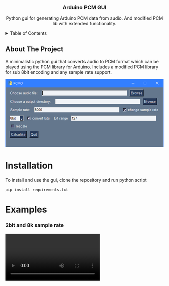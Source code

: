 <a name="readme-top"></a>

<!-- PROJECT LOGO -->
<br />
<div align="center">
  <h3 align="center">Arduino PCM GUI</h3>

  <p align="center">
    Python gui for generating Arduino PCM data from audio. 
    And modified PCM lib with extended functionality.
  </p>
</div>

<details>
  <summary>Table of Contents</summary>
  <ol>
    <li>
      <a href="#about-the-project">About The Project</a>
    </li>
    <li><a href="#installation">Installation</a></li>
    <li><a href="#examples">Usage</a></li>
  </ol>
</details>

<!-- ABOUT THE PROJECT -->
## About The Project

A minimalistic python gui that converts audio to PCM format which can be played using the PCM library for Arduino.
Includes a modified PCM library for sub 8bit encoding and any sample rate support. 

![image](/PCMO.png)

# Installation

To install and use the gui, clone the repository and run python script
```
pip install requirements.txt
```

# Examples


### 2bit and 8k sample rate 
![Megalovania 2bit 8k](/examples/megalovania.mov)
